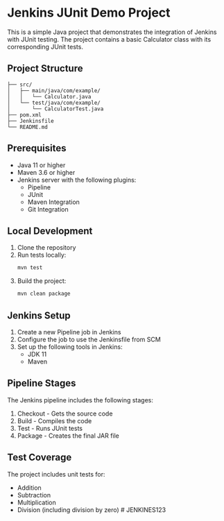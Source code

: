 # Jenkins JUnit Demo Project

This is a simple Java project that demonstrates the integration of Jenkins with JUnit testing. The project contains a basic Calculator class with its corresponding JUnit tests.

## Project Structure

```
├── src/
│   ├── main/java/com/example/
│   │   └── Calculator.java
│   └── test/java/com/example/
│       └── CalculatorTest.java
├── pom.xml
├── Jenkinsfile
└── README.md
```

## Prerequisites

- Java 11 or higher
- Maven 3.6 or higher
- Jenkins server with the following plugins:
  - Pipeline
  - JUnit
  - Maven Integration
  - Git Integration

## Local Development

1. Clone the repository
2. Run tests locally:
   ```bash
   mvn test
   ```
3. Build the project:
   ```bash
   mvn clean package
   ```

## Jenkins Setup

1. Create a new Pipeline job in Jenkins
2. Configure the job to use the Jenkinsfile from SCM
3. Set up the following tools in Jenkins:
   - JDK 11
   - Maven

## Pipeline Stages

The Jenkins pipeline includes the following stages:
1. Checkout - Gets the source code
2. Build - Compiles the code
3. Test - Runs JUnit tests
4. Package - Creates the final JAR file

## Test Coverage

The project includes unit tests for:
- Addition
- Subtraction
- Multiplication
- Division (including division by zero) # JENKINES123
